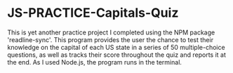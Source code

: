 # JS-PRACTICE-Capitals-Quiz
This is yet another practice project I completed using the NPM package 'readline-sync'. This program provides the user the chance to test their knowledge on the capital of each US state in a series of 50 multiple-choice questions, as well as tracks their score throughout the quiz and reports it at the end. As I used Node.js, the program runs in the terminal.
